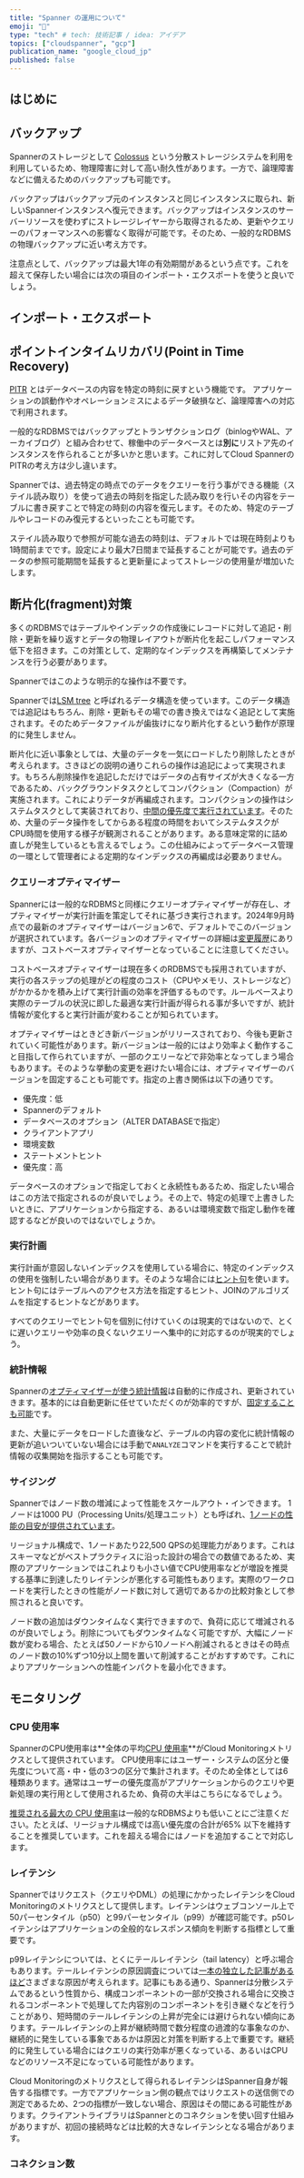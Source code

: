 ```yaml
---
title: "Spanner の運用について"
emoji: "🔧"
type: "tech" # tech: 技術記事 / idea: アイデア
topics: ["cloudspanner", "gcp"]
publication_name: "google_cloud_jp"
published: false
---
```

## はじめに

## バックアップ

Spannerのストレージとして [Colossus](https://cloud.google.com/blog/ja/products/storage-data-transfer/a-peek-behind-colossus-googles-file-system) という分散ストレージシステムを利用を利用しているため、物理障害に対して高い耐久性があります。一方で、論理障害などに備えるためのバックアップも可能です。

バックアップはバックアップ元のインスタンスと同じインスタンスに取られ、新しいSpannerインスタンスへ復元できます。バックアップはインスタンスのサーバーリソースを使わずにストレージレイヤーから取得されるため、更新やクエリーのパフォーマンスへの影響なく取得が可能です。そのため、一般的なRDBMSの物理バックアップに近い考え方です。

注意点として、バックアップは最大1年の有効期間があるという点です。これを超えて保存したい場合には次の項目のインポート・エクスポートを使うと良いでしょう。

## インポート・エクスポート

## ポイントインタイムリカバリ(Point in Time Recovery)

[PITR](https://cloud.google.com/spanner/docs/pitr?hl=ja) とはデータベースの内容を特定の時刻に戻すという機能です。
アプリケーションの誤動作やオペレーションミスによるデータ破損など、論理障害への対応で利用されます。

一般的なRDBMSではバックアップとトランザクションログ（binlogやWAL、アーカイブログ）と組み合わせて、稼働中のデータベースとは**別に**リストア先のインスタンスを作られることが多いかと思います。これに対してCloud SpannerのPITRの考え方は少し違います。

Spannerでは、過去特定の時点でのデータをクエリーを行う事ができる機能（ステイル読み取り）を使って過去の時刻を指定した読み取りを行いその内容をテーブルに書き戻すことで特定の時刻の内容を復元します。そのため、特定のテーブルやレコードのみ復元するといったことも可能です。

ステイル読み取りで参照が可能な過去の時刻は、デフォルトでは現在時刻よりも1時間前までです。設定により最大7日間まで延長することが可能です。過去のデータの参照可能期間を延長すると更新量によってストレージの使用量が増加いたします。

## 断片化(fragment)対策

多くのRDBMSではテーブルやインデックの作成後にレコードに対して追記・削除・更新を繰り返すとデータの物理レイアウトが断片化を起こしパフォーマンス低下を招きます。この対策として、定期的なインデックスを再構築してメンテナンスを行う必要があります。

Spannerではこのような明示的な操作は不要です。

Spannerでは[LSM tree](https://en.wikipedia.org/wiki/Log-structured_merge-tree) と呼ばれるデータ構造を使っています。このデータ構造では追記はもちろん、削除・更新もその場での書き換えではなく追記として実施されます。そのためデータファイルが歯抜けになり断片化するという動作が原理的に発生しません。

断片化に近い事象としては、大量のデータを一気にロードしたり削除したときが考えられます。さきほどの説明の通りこれらの操作は追記によって実現されます。もちろん削除操作を追記しただけではデータの占有サイズが大きくなる一方であるため、バックグラウンドタスクとしてコンパクション（Compaction）が実施されます。これによりデータが再編成されます。コンパクションの操作はシステムタスクとして実装されており、[中間の優先度で実行されています](https://cloud.google.com/spanner/docs/cpu-utilization?hl=ja#task-priority)。そのため、大量のデータ操作をしてからある程度の時間をおいてシステムタスクがCPU時間を使用する様子が観測されることがあります。ある意味定常的に詰め直しが発生しているとも言えるでしょう。この仕組みによってデータベース管理の一環として管理者による定期的なインデックスの再編成は必要ありません。

### クエリーオプティマイザー

Spannerには一般的なRDBMSと同様にクエリーオプティマイザーが存在し、オプティマイザーが実行計画を策定してそれに基づき実行されます。2024年9月時点での最新のオプティマイザーはバージョン6で、デフォルトでこのバージョンが選択されています。各バージョンのオプティマイザーの詳細は[変更履歴](https://cloud.google.com/spanner/docs/query-optimizer/versions?hl=ja#version-history)にありますが、コストベースオプティマイザーとなっていることに注意してください。

コストベースオプティマイザーは現在多くのRDBMSでも採用されていますが、実行の各ステップの処理がどの程度のコスト（CPUやメモリ、ストレージなど）がかかるかを積み上げて実行計画の効率を評価するものです。ルールベースより実際のテーブルの状況に即した最適な実行計画が得られる事が多いですが、統計情報が変化すると実行計画が変わることが知られています。

オプティマイザーはときどき新バージョンがリリースされており、今後も更新されていく可能性があります。新バージョンは一般的にはより効率よく動作すること目指して作られていますが、一部のクエリーなどで非効率となってしまう場合もあります。そのような挙動の変更を避けたい場合には、オプティマイザーのバージョンを固定することも可能です。指定の上書き関係は以下の通りです。

- 優先度：低
- Spannerのデフォルト
- データベースのオプション（ALTER DATABASEで指定）
- クライアントアプリ
- 環境変数
- ステートメントヒント
- 優先度：高

データベースのオプションで指定しておくと永続性もあるため、指定したい場合はこの方法で指定されるのが良いでしょう。その上で、特定の処理で上書きしたいときに、アプリケーションから指定する、あるいは環境変数で指定し動作を確認するなどが良いのではないでしょうか。

### 実行計画

実行計画が意図しないインデックスを使用している場合に、特定のインデックスの使用を強制したい場合があります。そのような場合には[ヒント句](https://cloud.google.com/spanner/docs/reference/standard-sql/query-syntax#table_hints)を使います。ヒント句にはテーブルへのアクセス方法を指定するヒント、JOINのアルゴリズムを指定するヒントなどがあります。

すべてのクエリーでヒント句を個別に付けていくのは現実的ではないので、とくに遅いクエリーや効率の良くないクエリーへ集中的に対応するのが現実的でしょう。

### 統計情報

Spannerの[オプティマイザーが使う統計情報](https://cloud.google.com/spanner/docs/query-optimizer/manage-query-optimizer?hl=ja#list-statistics-packages)は自動的に作成され、更新されていきます。基本的には自動更新に任せていただくのが効率的ですが、[固定することも可能](https://cloud.google.com/spanner/docs/query-optimizer/manage-query-optimizer?hl=ja#db-option)です。

また、大量にデータをロードした直後など、テーブルの内容の変化に統計情報の更新が追いついていない場合には手動で`ANALYZE`コマンドを実行することで統計情報の収集開始を指示することも可能です。

### サイジング

Spannerではノード数の増減によって性能をスケールアウト・インできます。
1ノードは1000 PU（Processing Units/処理ユニット）とも呼ばれ、[1ノードの性能の目安が提供されています](https://cloud.google.com/spanner/docs/performance?hl=ja#typical-workloads)。

リージョナル構成で、1ノードあたり22,500 QPSの処理能力があります。これはスキーマなどがベストプラクティスに沿った設計の場合での数値であるため、実際のアプリケーションではこれよりも小さい値でCPU使用率などが増設を推奨する基準に到達したりレイテンシが悪化する可能性もあります。実際のワークロードを実行したときの性能がノード数に対して適切であるかの比較対象として参照されると良いです。

ノード数の追加はダウンタイムなく実行できますので、負荷に応じて増減されるのが良いでしょう。削除についてもダウンタイムなく可能ですが、大幅にノード数が変わる場合、たとえば50ノードから10ノードへ削減されるときはその時点のノード数の10%ずつ10分以上間を置いて削減することがおすすめです。これによりアプリケーションへの性能インパクトを最小化できます。

## モニタリング

### CPU 使用率

SpannerのCPU使用率は**全体の平均[CPU 使用率](https://cloud.google.com/spanner/docs/cpu-utilization?hl=ja)**がCloud Monitoringメトリクスとして提供されています。
CPU使用率にはユーザー・システムの区分と優先度について高・中・低の3つの区分で集計されます。そのため全体としては6種類あります。通常はユーザーの優先度高がアプリケーションからのクエリや更新処理の実行用として使用されるため、負荷の大半はこちらになるでしょう。

[推奨される最大の CPU 使用率](https://cloud.google.com/spanner/docs/cpu-utilization?hl=ja#recommended-max)は一般的なRDBMSよりも低いことにご注意ください。たとえば、リージョナル構成では高い優先度の合計が65% 以下を維持することを推奨しています。これを超える場合にはノードを追加することで対応します。

### レイテンシ

Spannerではリクエスト（クエリやDML）の処理にかかったレイテンシをCloud Monitoringのメトリクスとして提供します。レイテンシはウェブコンソール上で50パーセンタイル（p50）と99パーセンタイル（p99）が確認可能です。p50レイテンシはアプリケーションの全般的なレスポンス傾向を判断する指標として重要です。

p99レイテンシについては、とくにテールレイテンシ（tail latency）と呼ぶ場合もあります。テールレイテンシの原因調査については[一本の独立した記事があるほど](https://cloud.google.com/blog/ja/topics/developers-practitioners/how-investigate-high-tail-latency-when-using-cloud-spanner)さまざまな原因が考えられます。記事にもある通り、Spannerは分散システムであるという性質から、構成コンポーネントの一部が交換される場合に交換されるコンポーネントで処理してた内容別のコンポーネントを引き継ぐなどを行うことがあり、短時間のテールレイテンシの上昇が完全には避けられない傾向にあります。テールレイテンシの上昇が継続時間で数分程度の過渡的な事象なのか、継続的に発生している事象であるかは原因と対策を判断する上で重要です。継続的に発生している場合にはクエリの実行効率が悪くなっている、あるいはCPUなどのリソース不足になっている可能性があります。

Cloud Monitoringのメトリクスとして得られるレイテンシはSpanner自身が報告する指標です。一方でアプリケーション側の観点ではリクエストの送信側での測定であるため、2つの指標が一致しない場合、原因はその間にある可能性があります。クライアントライブラリはSpannerとのコネクションを使い回す仕組みがありますが、初回の接続時などは比較的大きなレイテンシとなる場合があります。

### コネクション数
